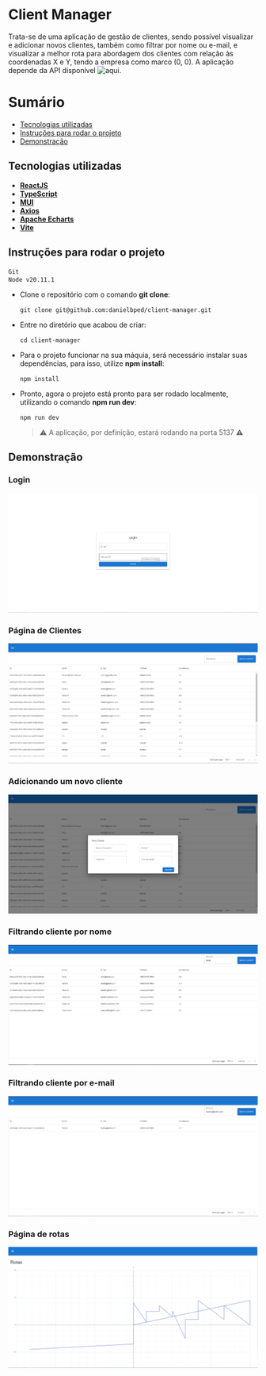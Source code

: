# Client Manager

Trata-se de uma aplicação de gestão de clientes, sendo possível visualizar e adicionar novos clientes, também como filtrar por nome ou e-mail, e visualizar a melhor rota para abordagem dos clientes com relação às coordenadas X e Y, tendo a empresa como marco (0, 0). A aplicação depende da API disponível ![aqui](https://github.com/danielbped/client-manager-api).

# Sumário
- [Tecnologias utilizadas](#tecnologias)
- [Instruções para rodar o projeto](#instrucoes)
- [Demonstração](#demo)

## Tecnologias utilizadas <a name="tecnologias"></a>
- [**ReactJS**](https://react.dev/)
- [**TypeScript**](https://www.typescriptlang.org/)
- [**MUI**](https://mui.com/)
- [**Axios**](https://axios-http.com/ptbr/docs/intro)
- [**Apache Echarts**](https://echarts.apache.org/en/index.html)
- [**Vite**](https://vitejs.dev/)

## Instruções para rodar o projeto <a name="instrucoes"></a>
    Git
    Node v20.11.1

- Clone o repositório com o comando **git clone**:

      git clone git@github.com:danielbped/client-manager.git

- Entre no diretório que acabou de criar:

      cd client-manager

- Para o projeto funcionar na sua máquia, será necessário instalar suas dependências, para isso, utilize **npm install**:

      npm install

- Pronto, agora o projeto está pronto para ser rodado localmente, utilizando o comando **npm run dev**:

      npm run dev

    > ⚠️ A aplicação, por definição, estará rodando na porta 5137 ⚠️


## Demonstração <a name="demo"></a>

### Login

![Novo cliente](./public/images/login.png)

### Página de Clientes

![Página de Clientes](./public/images/dashboard.png)

### Adicionando um novo cliente

![Adicionando um novo cliente](./public/images/client-create.png)

### Filtrando cliente por nome

![Filtrando cliente por nome](./public/images/dashboard-name.png)

### Filtrando cliente por e-mail

![Filtrando cliente por e-mail](./public/images/dashboard-email.png)

### Página de rotas

![Página de rotas](./public/images/routes.png)